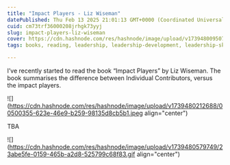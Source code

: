 ```yaml
---
title: "Impact Players - Liz Wiseman"
datePublished: Thu Feb 13 2025 21:01:13 GMT+0000 (Coordinated Universal Time)
cuid: cm73trf36000208jrhgk73yyj
slug: impact-players-liz-wiseman
cover: https://cdn.hashnode.com/res/hashnode/image/upload/v1739480095074/73e87984-80a8-4c40-856e-bdb391cc6021.jpeg
tags: books, reading, leadership, leadership-development, leadership-skills, wiseman

---
```


I’ve recently started to read the book “Impact Players” by Liz Wiseman. The book summarises the difference between Individual Contributors, versus the impact players.

![](https://cdn.hashnode.com/res/hashnode/image/upload/v1739480212688/00500355-623e-46e9-b259-98135d8cb5b1.jpeg align="center")

TBA

![](https://cdn.hashnode.com/res/hashnode/image/upload/v1739480579749/23abe5fe-0159-465b-a2d8-525799c68f83.gif align="center")